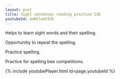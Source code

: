 ```yaml
---
layout: post
title: Sight sentences reading practice 236
youtubeId: AaM1lomY3Zk
---
```

 
 
Helps to learn sight words and their spelling.

Opportunitiy to repeat the spelling. 

Practice spelling. 
 
Practice for spelling bee competitions. 
 
{% include youtubePlayer.html id=page.youtubeId %}
 
 
